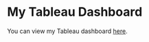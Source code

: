 # My Tableau Dashboard

You can view my Tableau dashboard [here](https://public.tableau.com/app/profile/dadmehr.didgar/viz/Book1_17175279491720/Dashboard1).
